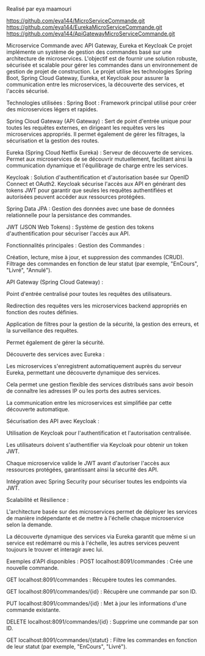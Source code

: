 Realisé par eya maamouri


https://github.com/eya144/MicroServiceCommande.git
https://github.com/eya144/EurekaMicroServiceCommande.git
https://github.com/eya144/ApiGatewayMicroServiceCommande.git

Microservice Commande avec API Gateway, Eureka et Keycloak Ce projet implémente un système de gestion des commandes basé sur une architecture de microservices. L'objectif est de fournir une solution robuste, sécurisée et scalable pour gérer les commandes dans un environnement de gestion de projet de construction. Le projet utilise les technologies Spring Boot, Spring Cloud Gateway, Eureka, et Keycloak pour assurer la communication entre les microservices, la découverte des services, et l'accès sécurisé.

Technologies utilisées : Spring Boot : Framework principal utilisé pour créer des microservices légers et rapides.

Spring Cloud Gateway (API Gateway) : Sert de point d'entrée unique pour toutes les requêtes externes, en dirigeant les requêtes vers les microservices appropriés. Il permet également de gérer les filtrages, la sécurisation et la gestion des routes.

Eureka (Spring Cloud Netflix Eureka) : Serveur de découverte de services. Permet aux microservices de se découvrir mutuellement, facilitant ainsi la communication dynamique et l'équilibrage de charge entre les services.

Keycloak : Solution d'authentification et d'autorisation basée sur OpenID Connect et OAuth2. Keycloak sécurise l'accès aux API en générant des tokens JWT pour garantir que seules les requêtes authentifiées et autorisées peuvent accéder aux ressources protégées.

Spring Data JPA : Gestion des données avec une base de données relationnelle pour la persistance des commandes.

JWT (JSON Web Tokens) : Système de gestion des tokens d'authentification pour sécuriser l'accès aux API.

Fonctionnalités principales : Gestion des Commandes :

Création, lecture, mise à jour, et suppression des commandes (CRUD). Filtrage des commandes en fonction de leur statut (par exemple, "EnCours", "Livré", "Annulé").

API Gateway (Spring Cloud Gateway) :

Point d'entrée centralisé pour toutes les requêtes des utilisateurs.

Redirection des requêtes vers les microservices backend appropriés en fonction des routes définies.

Application de filtres pour la gestion de la sécurité, la gestion des erreurs, et la surveillance des requêtes.

Permet également de gérer la sécurité.

Découverte des services avec Eureka :

Les microservices s'enregistrent automatiquement auprès du serveur Eureka, permettant une découverte dynamique des services.

Cela permet une gestion flexible des services distribués sans avoir besoin de connaître les adresses IP ou les ports des autres services.

La communication entre les microservices est simplifiée par cette découverte automatique.

Sécurisation des API avec Keycloak :

Utilisation de Keycloak pour l'authentification et l'autorisation centralisée.

Les utilisateurs doivent s'authentifier via Keycloak pour obtenir un token JWT.

Chaque microservice valide le JWT avant d'autoriser l'accès aux ressources protégées, garantissant ainsi la sécurité des API.

Intégration avec Spring Security pour sécuriser toutes les endpoints via JWT.

Scalabilité et Résilience :

L'architecture basée sur des microservices permet de déployer les services de manière indépendante et de mettre à l'échelle chaque microservice selon la demande.

La découverte dynamique des services via Eureka garantit que même si un service est redémarré ou mis à l'échelle, les autres services peuvent toujours le trouver et interagir avec lui.

Exemples d'API disponibles : POST localhost:8091/commandes : Crée une nouvelle commande.

GET localhost:8091/commandes : Récupère toutes les commandes.

GET localhost:8091/commandes/{id} : Récupère une commande par son ID.

PUT localhost:8091/commandes/{id} : Met à jour les informations d'une commande existante.

DELETE localhost:8091/commandes/{id} : Supprime une commande par son ID.

GET localhost:8091/commandes/{statut} : Filtre les commandes en fonction de leur statut (par exemple, "EnCours", "Livré").
